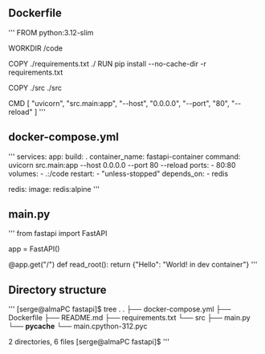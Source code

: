 ## Dockerfile
'''
FROM python:3.12-slim

WORKDIR /code

COPY ./requirements.txt ./
RUN pip install --no-cache-dir -r requirements.txt

COPY ./src ./src

CMD [ "uvicorn", "src.main:app", "--host", "0.0.0.0", "--port", "80", "--reload" ]
'''
## docker-compose.yml
'''
services:
  app:
    build: .
    container_name: fastapi-container
    command: uvicorn src.main:app --host 0.0.0.0 --port 80 --reload
    ports:
      - 80:80
    volumes:
      - .:/code
    restart:
      - "unless-stopped"
    depends_on:
      - redis

  redis:
    image: redis:alpine
'''

## main.py
'''
from fastapi import FastAPI

app = FastAPI()


@app.get("/")
def read_root():
    return {"Hello": "World! in dev container"}
'''
## Directory structure
'''
[serge@almaPC fastapi]$ tree .
.
├── docker-compose.yml
├── Dockerfile
├── README.md
├── requirements.txt
└── src
    ├── main.py
    └── __pycache__
        └── main.cpython-312.pyc

2 directories, 6 files
[serge@almaPC fastapi]$ 
'''